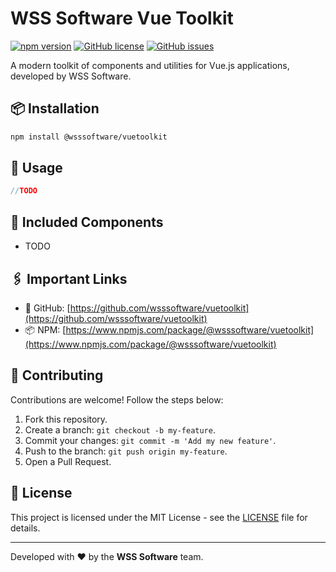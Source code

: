# WSS Software Vue Toolkit

[![npm version](https://img.shields.io/npm/v/@wsssoftware/vuetoolkit.svg)](https://www.npmjs.com/package/@wsssoftware/vuetoolkit)
[![GitHub license](https://img.shields.io/github/license/wsssoftware/vuetoolkit)](https://github.com/wsssoftware/vuetoolkit/blob/main/LICENSE.md)
[![GitHub issues](https://img.shields.io/github/issues/wsssoftware/vuetoolkit.svg)](https://github.com/wsssoftware/vuetoolkit/issues)

A modern toolkit of components and utilities for Vue.js applications, developed by WSS Software.

## 📦 Installation

```bash
npm install @wsssoftware/vuetoolkit
```

## 🚀 Usage

```javascript
//TODO
```

## 🧩 Included Components

- TODO

## 🖇️ Important Links

- 🐙 GitHub: [https://github.com/wsssoftware/vuetoolkit](https://github.com/wsssoftware/vuetoolkit)
- 📦 NPM: [https://www.npmjs.com/package/@wsssoftware/vuetoolkit](https://www.npmjs.com/package/@wsssoftware/vuetoolkit)

## 🤝 Contributing

Contributions are welcome! Follow the steps below:

1. Fork this repository.
2. Create a branch: `git checkout -b my-feature`.
3. Commit your changes: `git commit -m 'Add my new feature'`.
4. Push to the branch: `git push origin my-feature`.
5. Open a Pull Request.

## 📝 License

This project is licensed under the MIT License - see
the [LICENSE](https://github.com/wsssoftware/vuetoolkit/blob/main/LICENSE) file for details.

---

Developed with ❤️ by the **WSS Software** team.
